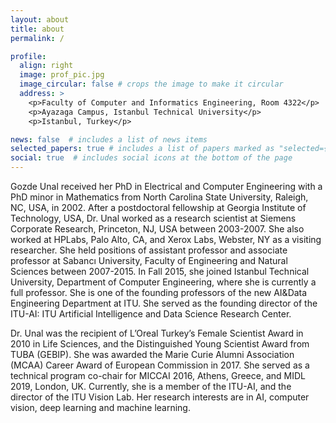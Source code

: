 ```yaml
---
layout: about
title: about
permalink: /

profile:
  align: right
  image: prof_pic.jpg
  image_circular: false # crops the image to make it circular
  address: >
    <p>Faculty of Computer and Informatics Engineering, Room 4322</p>
    <p>Ayazaga Campus, Istanbul Technical University</p>
    <p>Istanbul, Turkey</p>

news: false  # includes a list of news items
selected_papers: true # includes a list of papers marked as "selected={true}"
social: true  # includes social icons at the bottom of the page
---
```


Gozde Unal received her PhD in Electrical and Computer Engineering with a PhD minor in Mathematics from North Carolina State University, Raleigh, NC, USA, in 2002. After a postdoctoral fellowship at Georgia Institute of Technology, USA, Dr. Unal worked as a research scientist at Siemens Corporate Research, Princeton, NJ, USA between 2003-2007. She also worked at HPLabs, Palo Alto, CA, and Xerox Labs, Webster, NY as a visiting researcher.  She held positions of assistant professor and associate professor at Sabancı University, Faculty of Engineering and Natural Sciences between 2007-2015.   In Fall 2015, she joined Istanbul Technical University, Department of Computer Engineering, where she is currently a full professor. She is one of the founding professors of the new AI&Data Engineering Department at ITU. She served as the founding director of the ITU-AI: ITU Artificial Intelligence and Data Science Research Center.

Dr. Unal was the recipient of L’Oreal Turkey’s Female Scientist Award in 2010 in Life Sciences, and the Distinguished Young Scientist Award from TUBA (GEBIP). She was awarded the Marie Curie Alumni Association (MCAA) Career Award of European Commission in 2017.  She served as a technical program co-chair for MICCAI 2016, Athens, Greece, and MIDL 2019, London, UK.  Currently, she is a member of the ITU-AI, and the director of the ITU Vision Lab. Her research interests are in AI, computer vision, deep learning and machine learning.
